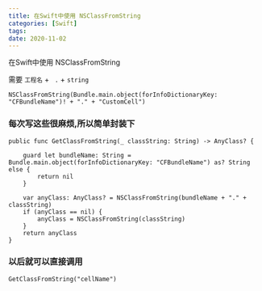 ```yaml
---
title: 在Swift中使用 NSClassFromString
categories: [Swift]
tags: 
date: 2020-11-02
---
```

在Swift中使用 NSClassFromString

需要 `工程名` + ` .`  +  `string`

```
NSClassFromString(Bundle.main.object(forInfoDictionaryKey: "CFBundleName")! + "." + "CustomCell")
```

### 每次写这些很麻烦,所以简单封装下
```
public func GetClassFromString(_ classString: String) -> AnyClass? {
    
    guard let bundleName: String = Bundle.main.object(forInfoDictionaryKey: "CFBundleName") as? String else {
        return nil
    }
        
    var anyClass: AnyClass? = NSClassFromString(bundleName + "." + classString)
    if (anyClass == nil) {
        anyClass = NSClassFromString(classString)
    }
    return anyClass
}
```

### 以后就可以直接调用

```
GetClassFromString("cellName")
```

